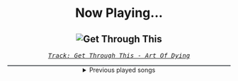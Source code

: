 <div align="center"> 
<h1>Now Playing...</h1>

![Get Through This](https://i.scdn.co/image/ab67616d00001e0266f52083fb5687d774542829)
--
_<samp><a href="https://open.spotify.com/track/0F8KMhkfi36XfRUUoaD2M0">Track: Get Through This - Art Of Dying</a></samp>_

<div style="border: 1px #4B5054 solid"></div>
<details>
  <summary>
    Previous played songs
  </summary>
  <table>
    <thead>
      <tr>
        <th>
          Artist
        </th>
        <th>
          Song
        </th>
        <th>
          Link
        </th>
      </tr>
    </thead>
    <tbody>
      <tr><td>Art Of Dying</td><td>Get Through This</td><td><a href="https://open.spotify.com/track/0F8KMhkfi36XfRUUoaD2M0">https://open.spotify.com/track/0F8KMhkfi36XfRUUoaD2M0</a></td></tr><tr><td>Shiro SAGISU</td><td>quincy's craft</td><td><a href="https://open.spotify.com/track/0tnqNundeaHkwHWFegIUDu">https://open.spotify.com/track/0tnqNundeaHkwHWFegIUDu</a></td></tr><tr><td>Shiro SAGISU</td><td>Cometh the hour - avant garde 2023</td><td><a href="https://open.spotify.com/track/2qECI47hHx61BnnEF7E2Xc">https://open.spotify.com/track/2qECI47hHx61BnnEF7E2Xc</a></td></tr><tr><td>Shiro SAGISU</td><td>Invasion</td><td><a href="https://open.spotify.com/track/2tnd8PSXUGwoVX5WY2SU1B">https://open.spotify.com/track/2tnd8PSXUGwoVX5WY2SU1B</a></td></tr><tr><td>Sawano Hiroyuki</td><td>攻響組曲　DEVIL　第三楽章: eXORCiST</td><td><a href="https://open.spotify.com/track/7fOzGo3dEM2Cn8ygMLNJOw">https://open.spotify.com/track/7fOzGo3dEM2Cn8ygMLNJOw</a></td></tr><tr><td>Shiro SAGISU</td><td>Stand Up Be Strong (Pt. I)</td><td><a href="https://open.spotify.com/track/72ipPCGWlVXLbh7rZNwh26">https://open.spotify.com/track/72ipPCGWlVXLbh7rZNwh26</a></td></tr><tr><td>Shiro SAGISU</td><td>"Lucifers Dance" Pt. C_Opus1</td><td><a href="https://open.spotify.com/track/38Xuwj65wMbRQ1o9vod1vc">https://open.spotify.com/track/38Xuwj65wMbRQ1o9vod1vc</a></td></tr><tr><td>Shiro SAGISU</td><td>Stand Up Be Strong (Pt. II)</td><td><a href="https://open.spotify.com/track/5BqFJRaEVRhu8vfaCQM6AE">https://open.spotify.com/track/5BqFJRaEVRhu8vfaCQM6AE</a></td></tr><tr><td>Shiro SAGISU</td><td>1130 TYBW full orchestra choir</td><td><a href="https://open.spotify.com/track/2fu4MJym740h2HZrAglZBW">https://open.spotify.com/track/2fu4MJym740h2HZrAglZBW</a></td></tr><tr><td>Shiro SAGISU</td><td>"Cometh the hour" Pt. A_Opus1</td><td><a href="https://open.spotify.com/track/57NqUiUOWob9xchfsTyHm0">https://open.spotify.com/track/57NqUiUOWob9xchfsTyHm0</a></td></tr><tr><td>BlackY</td><td>Löschen</td><td><a href="https://open.spotify.com/track/2rMaTliflow3inMLEVYDVs">https://open.spotify.com/track/2rMaTliflow3inMLEVYDVs</a></td></tr><tr><td>Shiro SAGISU</td><td>Showing Off</td><td><a href="https://open.spotify.com/track/1bBJYaaUBlgZ3tAK2q4FkD">https://open.spotify.com/track/1bBJYaaUBlgZ3tAK2q4FkD</a></td></tr><tr><td>Shiro SAGISU</td><td>Recollection Ⅰ</td><td><a href="https://open.spotify.com/track/1jyp0TO831FYtzazVBhNGH">https://open.spotify.com/track/1jyp0TO831FYtzazVBhNGH</a></td></tr><tr><td>Shiro SAGISU</td><td>Start To Investigate</td><td><a href="https://open.spotify.com/track/0vwxJLA3sVxXjPRX14LQkk">https://open.spotify.com/track/0vwxJLA3sVxXjPRX14LQkk</a></td></tr><tr><td>Shiro SAGISU</td><td>Wanderers</td><td><a href="https://open.spotify.com/track/0sI4BOJ8oIUm8NeH4Y0hqz">https://open.spotify.com/track/0sI4BOJ8oIUm8NeH4Y0hqz</a></td></tr><tr><td>Shiro SAGISU</td><td>Uneasines</td><td><a href="https://open.spotify.com/track/6BE347y51CThlAt16yMPv4">https://open.spotify.com/track/6BE347y51CThlAt16yMPv4</a></td></tr><tr><td>Shiro SAGISU</td><td>Recollection Ⅱ</td><td><a href="https://open.spotify.com/track/4lHcJpFBGEJRp9oy043ym0">https://open.spotify.com/track/4lHcJpFBGEJRp9oy043ym0</a></td></tr><tr><td>Shiro SAGISU</td><td>Guitar Ⅲ</td><td><a href="https://open.spotify.com/track/6Y8IWU7lscsljr5xR9ahZ0">https://open.spotify.com/track/6Y8IWU7lscsljr5xR9ahZ0</a></td></tr><tr><td>Shiro SAGISU</td><td>Japanesq</td><td><a href="https://open.spotify.com/track/4jxnYOHzoaDImqvFgEwRy0">https://open.spotify.com/track/4jxnYOHzoaDImqvFgEwRy0</a></td></tr><tr><td>Shiro SAGISU</td><td>World #07 Blues</td><td><a href="https://open.spotify.com/track/4Qhvd21x6xAPGQm5yKmnoK">https://open.spotify.com/track/4Qhvd21x6xAPGQm5yKmnoK</a></td></tr>
    </tbody>
  </table>
</details>

</div>
